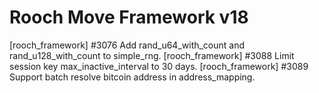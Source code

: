 # Rooch Move Framework v18

[rooch_framework] #3076 Add rand_u64_with_count and rand_u128_with_count to simple_rng.
[rooch_framework] #3088 Limit session key max_inactive_interval to 30 days.
[rooch_framework] #3089 Support batch resolve bitcoin address in address_mapping.